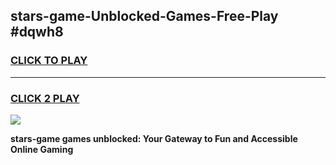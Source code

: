 
## stars-game-Unblocked-Games-Free-Play #dqwh8
<h3>
<a href="https://us.freeplayer.one?title=stars-game&ref=9M">CLICK TO PLAY</a></h3>
<hr>

<h3>
<a href="https://us.freeplayer.one?title=stars-game&ref=9M">CLICK 2 PLAY</a>
  
</h3>

<a href="https://us.freeplayer.one?title=stars-game&ref=9M"><img src="https://clearcache.store/games.png"></a>


**stars-game games unblocked: Your Gateway to Fun and Accessible Online Gaming**
